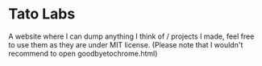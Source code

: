 # Tato Labs
A website where I can dump anything I think of / projects I made, feel free to use them as they are under MIT license.
(Please note that I wouldn't recommend to open goodbyetochrome.html)
